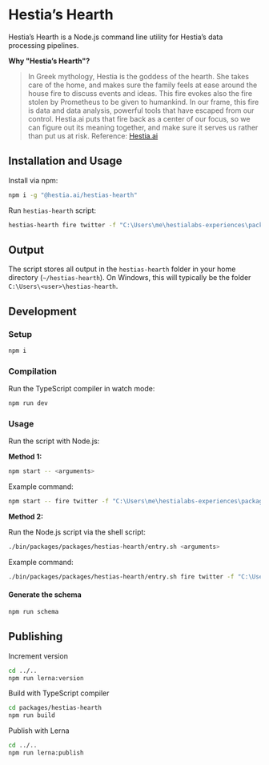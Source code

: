 # Hestia’s Hearth

Hestia’s Hearth is a Node.js command line utility for Hestia’s data processing pipelines.

**Why "Hestia’s Hearth"?**

> In Greek mythology, Hestia is the goddess of the hearth. She takes care of the home, and makes sure the family feels at ease around the house fire to discuss events and ideas. This fire evokes also the fire stolen by Prometheus to be given to humankind. In our frame, this fire is data and data analysis, powerful tools that have escaped from our control. Hestia.ai puts that fire back as a center of our focus, so we can figure out its meaning together, and make sure it serves us rather than put us at risk.
> Reference: [Hestia.ai](https://hestia.ai/en/about/#philosophy)

## Installation and Usage

Install via npm:

```bash
npm i -g "@hestia.ai/hestias-hearth"
```

Run `hestias-hearth` script:

```bash
hestias-hearth fire twitter -f "C:\Users\me\hestialabs-experiences\packages\lib\data-samples\twitter-small.zip"
```

## Output

The script stores all output in the `hestias-hearth` folder in your home directory (`~/hestias-hearth`). On Windows, this will typically be the folder `C:\Users\<user>\hestias-hearth`.

## Development

### Setup

```sh
npm i
```

### Compilation

Run the TypeScript compiler in watch mode:

```sh
npm run dev
```

### Usage

Run the script with Node.js:

**Method 1:**

```sh
npm start -- <arguments>
```

Example command:

```sh
npm start -- fire twitter -f "C:\Users\me\hestialabs-experiences\packages\lib\data-samples\twitter-small.zip"
```

**Method 2:**

Run the Node.js script via the shell script:

```sh
./bin/packages/packages/hestias-hearth/entry.sh <arguments>
```

Example command:

```sh
./bin/packages/packages/hestias-hearth/entry.sh fire twitter -f "C:\Users\me\hestialabs-experiences\packages\lib\data-samples\twitter-small.zip"
```

#### Generate the schema

```sh
npm run schema
```

## Publishing

Increment version

```sh
cd ../..
npm run lerna:version
```

Build with TypeScript compiler

```sh
cd packages/hestias-hearth
npm run build
```

Publish with Lerna

```sh
cd ../..
npm run lerna:publish
```

